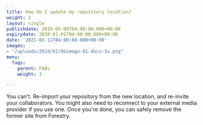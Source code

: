 ```yaml
---
title: How do I update my repository location?
weight: 3
layout: single
publishdate: 2019-05-08T04:00:00.000+00:00
expirydate: 2030-01-01T04:00:00.000+00:00
date: '2021-02-11T04:00:00.000+00:00'
images:
- "/uploads/2018/01/OGimage-01-docs-3x.png"
menu:
  faqs:
    parent: FAQs
    weight: 3

---
```

You can't. Re-import your repository from the new location, and re-invite your collaborators. You might also need to reconnect to your external media provider if you use one.
Once you're done, you can safely remove the former site from Forestry.